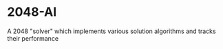 2048-AI
=======

A 2048 "solver" which implements various solution algorithms and tracks their performance

